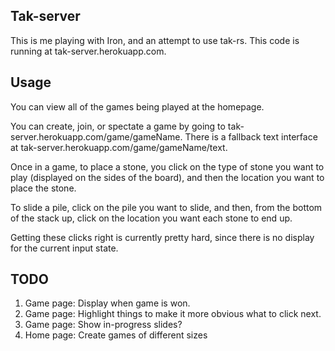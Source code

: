 ## Tak-server

This is me playing with Iron, and an attempt to use tak-rs. This code is
running at tak-server.herokuapp.com.

## Usage

You can view all of the games being played at the homepage.

You can create, join, or spectate a game by going to
tak-server.herokuapp.com/game/gameName. There is a fallback text interface at
tak-server.herokuapp.com/game/gameName/text.

Once in a game, to place a stone, you click on the type of stone you want to
play (displayed on the sides of the board), and then the location you want to
place the stone.

To slide a pile, click on the pile you want to slide, and then, from the bottom
of the stack up, click on the location you want each stone to end up.

Getting these clicks right is currently pretty hard, since there is no display
for the current input state.

## TODO

1. Game page: Display when game is won.
2. Game page: Highlight things to make it more obvious what to click next.
3. Game page: Show in-progress slides?
4. Home page: Create games of different sizes
